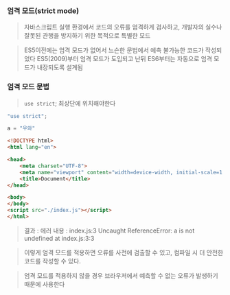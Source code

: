 ### 엄격 모드(strict mode)
> 자바스크립트 실행 환경에서 코드의 오류를 엄격하게 검사하고, 개발자의 실수나 잘못된 관행을 방지하기 위한 목적으로 특별한 모드

> ES5이전에는 엄격 모드가 없어서 느슨한 문법에서 예측 불가능한 코드가 작성되었다
> ES5(2009)부터 엄격 모드가 도입되고 난뒤
> ES6부터는 자동으로 엄격 모드가 내장되도록 설계됨 

### 엄격 모드 문법 
> `use strict`; 
> 최상단에 위치해야한다

```js
"use strict";

a = "우와"
```

```html
<!DOCTYPE html>
<html lang="en">

<head>
    <meta charset="UTF-8">
    <meta name="viewport" content="width=device-width, initial-scale=1.0">
    <title>Document</title>
</head>

<body>
</body>
<script src="./index.js"></script>
</html>
```
> 결과 : 에러 내용 : index.js:3 Uncaught ReferenceError: a is not undefined at index.js:3:3

> 이렇게 엄격 모드를 적용하면 오류를 사전에 검출할 수 있고, 컴파일 시 더 안전한 코드를 작성할 수 있다.

> 엄격 모드를 적용하지 않을 경우 브라우저에서 예측할 수 없는 오류가 발생하기때문에 사용한다

